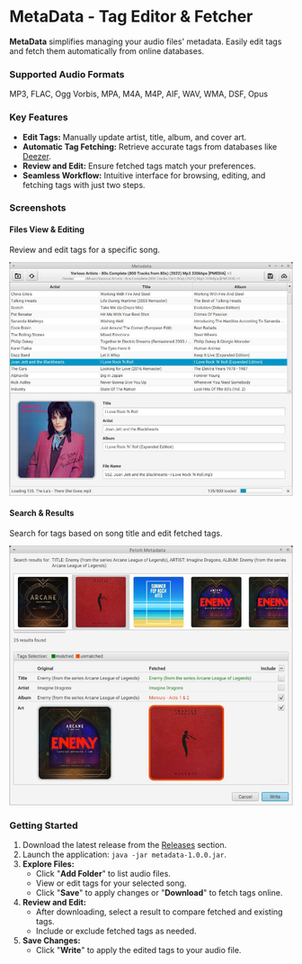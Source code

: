 # MetaData - Tag Editor & Fetcher

**MetaData** simplifies managing your audio files' metadata. Easily edit tags and fetch them automatically from online databases.

### Supported Audio Formats

MP3, FLAC, Ogg Vorbis, MPA, M4A, M4P, AIF, WAV, WMA, DSF, Opus

### Key Features

- **Edit Tags:** Manually update artist, title, album, and cover art.
- **Automatic Tag Fetching:** Retrieve accurate tags from databases like [Deezer](https://www.deezer.com).
- **Review and Edit:** Ensure fetched tags match your preferences.
- **Seamless Workflow:** Intuitive interface for browsing, editing, and fetching tags with just two steps.

### Screenshots

#### Files View & Editing

Review and edit tags for a specific song.

![Main screen](./screenshots/new-main-screenshot_2024-07-04_14-46-11.jpg)

#### Search & Results
Search for tags based on song title and edit fetched tags.

![Fetch metadata](./screenshots/fetch-screenshot_2024-07-03_06-09.jpg)

### Getting Started

1. Download the latest release from the [Releases](https://github.com/IdelsTak/meta-data/releases) section.
2. Launch the application: `java -jar metadata-1.0.0.jar`.
3. **Explore Files:**
   - Click "**Add Folder**" to list audio files.
   - View or edit tags for your selected song.
   - Click "**Save**" to apply changes or "**Download**" to fetch tags online.
4. **Review and Edit:**
   - After downloading, select a result to compare fetched and existing tags.
   - Include or exclude fetched tags as needed.
5. **Save Changes:**
   - Click "**Write**" to apply the edited tags to your audio file.
